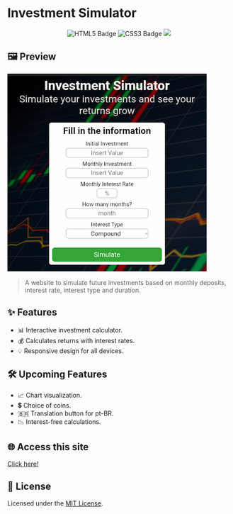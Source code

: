 # Investment Simulator

<p align="center">
  <img src="https://img.shields.io/badge/HTML5-E34F26?style=for-the-badge&logo=html5&logoColor=white" alt="HTML5 Badge" />
  <img src="https://img.shields.io/badge/CSS3-1572B6?style=for-the-badge&logo=css3&logoColor=white" alt="CSS3 Badge" />
  <img src="https://img.shields.io/badge/JavaScript-F7DF1E?style=for-the-badge&logo=javascript&logoColor=black" />
</p>

## 🖼️ Preview

![banner](./assets/preview.jpg)

> A website to simulate future investments based on monthly deposits, interest rate, interest type and duration.

## ✨ Features

- 📊 Interactive investment calculator.
- 💰 Calculates returns with interest rates.
- 💡 Responsive design for all devices.

## 🛠️ Upcoming Features

- 📈 Chart visualization.
- 💲 Choice of coins.
- 🇧🇷 Translation button for pt-BR.
- 📉 Interest-free calculations.

## 🌐 Access this site

[Click here!](https://guizcodes.github.io/investment-simulator/)

## 📝 License

Licensed under the [MIT License](LICENSE).